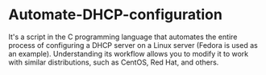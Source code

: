 # Automate-DHCP-configuration
It's a script in the C programming language that automates the entire process of configuring a DHCP server on a Linux server (Fedora is used as an example). Understanding its workflow allows you to modify it to work with similar distributions, such as CentOS, Red Hat, and others.
